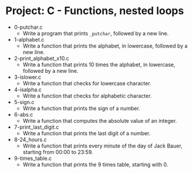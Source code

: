 # Project: C - Functions, nested loops

*  0-putchar.c
   - Write a program that prints `_putchar`, followed by a new line.
*  1-alphabet.c
   - Write a function that prints the alphabet, in lowercase, followed by a new line.
*  2-print_alphabet_x10.c
   - Write a function that prints 10 times the alphabet, in lowercase, followed by a new line.
*  3-islower.c
   - Write a function that checks for lowercase character.
*  4-isalpha.c
   - Write a function that checks for alphabetic character.
*  5-sign.c
   - Write a function that prints the sign of a number.
*  6-abs.c
   - Write a function that computes the absolute value of an integer.
*  7-print_last_digit.c
   - Write a function that prints the last digit of a number.
*  8-24_hours.c
   - Write a function that prints every minute of the day of Jack Bauer, starting from 00:00 to 23:59.
*  9-times_table.c
   - Write a function that prints the 9 times table, starting with 0.
